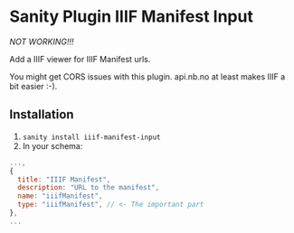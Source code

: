 # Sanity Plugin IIIF Manifest Input

*NOT WORKING!!!*

Add a IIIF viewer for IIIF Manifest urls.

You might get CORS issues with this plugin. api.nb.no at least makes IIIF a bit easier :-).

## Installation

1. `sanity install iiif-manifest-input`
2. In your schema:

```js
...,
{
  title: "IIIF Manifest",
  description: "URL to the manifest",
  name: "iiifManifest",
  type: "iiifManifest", // <- The important part
},
...
```
